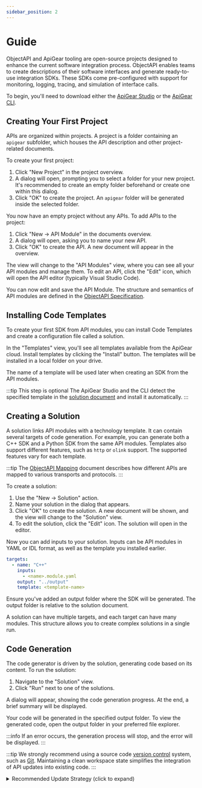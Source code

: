 ```yaml
---
sidebar_position: 2
---
```


# Guide

ObjectAPI and ApiGear tooling are open-source projects designed to enhance the current software integration process. ObjectAPI enables teams to create descriptions of their software interfaces and generate ready-to-use integration SDKs. These SDKs come pre-configured with support for monitoring, logging, tracing, and simulation of interface calls.

To begin, you'll need to download either the [ApiGear Studio](https://github.com/apigear-io/studio/releases/latest) or the [ApiGear CLI](https://github.com/apigear-io/cli/releases/latest).

## Creating Your First Project

APIs are organized within projects. A project is a folder containing an `apigear` subfolder, which houses the API description and other project-related documents.

To create your first project:

1. Click "New Project" in the project overview.
2. A dialog will open, prompting you to select a folder for your new project. It's recommended to create an empty folder beforehand or create one within this dialog.
3. Click "OK" to create the project. An `apigear` folder will be generated inside the selected folder.

You now have an empty project without any APIs. To add APIs to the project:

1. Click "New -> API Module" in the documents overview.
2. A dialog will open, asking you to name your new API.
3. Click "OK" to create the API. A new document will appear in the overview.

The view will change to the "API Modules" view, where you can see all your API modules and manage them. To edit an API, click the "Edit" icon, which will open the API editor (typically Visual Studio Code).

You can now edit and save the API Module. The structure and semantics of API modules are defined in the [ObjectAPI Specification](/docs/objectapi/intro).

## Installing Code Templates

To create your first SDK from API modules, you can install Code Templates and create a configuration file called a solution.

In the "Templates" view, you'll see all templates available from the ApiGear cloud. Install templates by clicking the "Install" button. The templates will be installed in a local folder on your drive.

The name of a template will be used later when creating an SDK from the API modules.

:::tip This step is optional
The ApiGear Studio and the CLI detect the specified template in the [solution document](#creating-a-solution) and install it automatically.
:::


## Creating a Solution

A solution links API modules with a technology template. It can contain several targets of code generation. For example, you can generate both a C++ SDK and a Python SDK from the same API modules. Templates also support different features, such as `http` or `olink` support. The supported features vary for each template.

:::tip
The [ObjectAPI Mapping](/docs/advanced/protocols/mapping) document describes how different APIs are mapped to various transports and protocols.
:::

To create a solution:

1. Use the "New -> Solution" action.
2. Name your solution in the dialog that appears.
3. Click "OK" to create the solution. A new document will be shown, and the view will change to the "Solution" view.
4. To edit the solution, click the "Edit" icon. The solution will open in the editor.

Now you can add inputs to your solution. Inputs can be API modules in YAML or IDL format, as well as the template you installed earlier.

```yaml
targets:
  - name: "C++"
    inputs:
      - <name>.module.yaml
    output: "../output"
    template: <template-name>
```

Ensure you've added an output folder where the SDK will be generated. The output folder is relative to the solution document.

A solution can have multiple targets, and each target can have many modules. This structure allows you to create complex solutions in a single run.

## Code Generation

The code generator is driven by the solution, generating code based on its content. To run the solution:

1. Navigate to the "Solution" view.
2. Click "Run" next to one of the solutions.

A dialog will appear, showing the code generation progress. At the end, a brief summary will be displayed.

Your code will be generated in the specified output folder. To view the generated code, open the output folder in your preferred file explorer.

:::info
If an error occurs, the generation process will stop, and the error will be displayed.
:::

:::tip
We strongly recommend using a source code [version control](https://wikipedia.org/wiki/Version_control) system, such as [Git](https://git-scm.com/). Maintaining a clean workspace state simplifies the integration of API updates into existing code.
:::

<details>
  <summary>Recommended Update Strategy (click to expand)</summary>

#### Initial Setup

To set up your project for long-term API updates:

1. Generate the code into an _ini(tial)_ folder within your project.
2. Copy the _ini_ folder to a _sol(ution)_ folder.
3. Commit this state as the initial version to enable rollbacks if needed.

You can then replace the API stub implementation in the _sol_ folder with your business logic and update the test stubs to cover the actual API behavior.

#### Updating Existing APIs

When you've set up your project using the _ini_ and _sol_ folder structure (or a similar setup), you can easily apply updates to your API:

1. Generate the updated SDK into the _ini_ folder. A diff in your preferred source control tool should only show the auto-generated changes based on your API modifications.
2. Use a _compare and merge_ tool to review the differences between the updated _ini_ folder and your existing implementation in the _sol_ folder.
3. Apply only the interface changes without overwriting your business logic.

While this process may seem cumbersome at first, it's straightforward and easy to use in practice.

:::note
When using a version control system, you could generate the code directly in the final location. However, this approach may become challenging over time, depending on the project size and the number of manually added or modified files in the output folder.
:::
</details>
